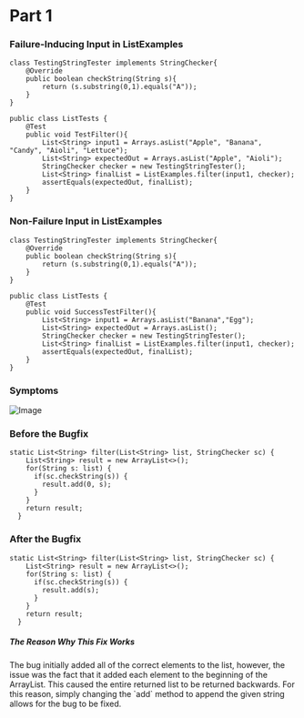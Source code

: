 <h1>Part 1</h1>

<h3>Failure-Inducing Input in ListExamples</h3>

```
class TestingStringTester implements StringChecker{
    @Override
    public boolean checkString(String s){
        return (s.substring(0,1).equals("A"));
    }
}

public class ListTests {
    @Test
    public void TestFilter(){
        List<String> input1 = Arrays.asList("Apple", "Banana", "Candy", "Aioli", "Lettuce");
        List<String> expectedOut = Arrays.asList("Apple", "Aioli");
        StringChecker checker = new TestingStringTester();
        List<String> finalList = ListExamples.filter(input1, checker); 
        assertEquals(expectedOut, finalList);
    }
}
```
    
   
<h3>Non-Failure Input in ListExamples</h3>

```
class TestingStringTester implements StringChecker{
    @Override
    public boolean checkString(String s){
        return (s.substring(0,1).equals("A"));
    }
}

public class ListTests {
    @Test
    public void SuccessTestFilter(){
        List<String> input1 = Arrays.asList("Banana","Egg");
        List<String> expectedOut = Arrays.asList();
        StringChecker checker = new TestingStringTester();
        List<String> finalList = ListExamples.filter(input1, checker); 
        assertEquals(expectedOut, finalList);
    }
}
```

<h3>Symptoms</h3>

![Image](https://i.imgur.com/wZRiN7R.png)

<h3>Before the Bugfix</h3>

```
static List<String> filter(List<String> list, StringChecker sc) {
    List<String> result = new ArrayList<>();
    for(String s: list) {
      if(sc.checkString(s)) {
        result.add(0, s);
      }
    }
    return result;
  }
```

<h3>After the Bugfix</h3>

```
static List<String> filter(List<String> list, StringChecker sc) {
    List<String> result = new ArrayList<>();
    for(String s: list) {
      if(sc.checkString(s)) {
        result.add(s);
      }
    }
    return result;
  }
```
<h5>The Reason Why This Fix Works</h5>
The bug initially added all of the correct elements to the list, however, the issue was the fact that it added each element to the beginning of the ArrayList. This caused the entire returned list to be returned backwards. For this reason, simply changing the `add` method to append the given string allows for the bug to be fixed. 

